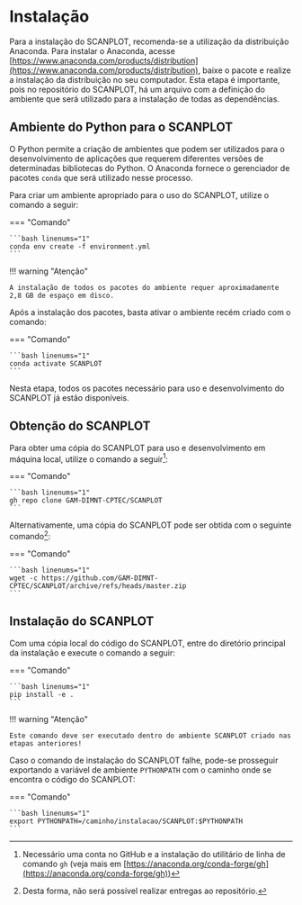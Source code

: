 # Instalação

Para a instalação do SCANPLOT, recomenda-se a utilização da distribuição Anaconda. Para instalar o Anaconda, acesse [https://www.anaconda.com/products/distribution](https://www.anaconda.com/products/distribution), baixe o pacote e realize a instalação da distribuição no seu computador. Esta etapa é importante, pois no repositório do SCANPLOT, há um arquivo com a definição do ambiente que será utilizado para a instalação de todas as dependências.

## Ambiente do Python para o SCANPLOT

O Python permite a criação de ambientes que podem ser utilizados para o desenvolvimento de aplicações que requerem diferentes versões de determinadas bibliotecas do Python. O Anaconda fornece o gerenciador de pacotes `conda` que será utilizado nesse processo.

Para criar um ambiente apropriado para o uso do SCANPLOT, utilize o comando a seguir:

=== "Comando"

    ```bash linenums="1"
    conda env create -f environment.yml
    ```

!!! warning "Atenção"

    A instalação de todos os pacotes do ambiente requer aproximadamente 2,8 GB de espaço em disco.

Após a instalação dos pacotes, basta ativar o ambiente recém criado com o comando:

=== "Comando"

    ```bash linenums="1"
    conda activate SCANPLOT
    ```

Nesta etapa, todos os pacotes necessário para uso e desenvolvimento do SCANPLOT já estão disponíveis.

## Obtenção do SCANPLOT

Para obter uma cópia do SCANPLOT para uso e desenvolvimento em máquina local, utilize o comando a seguir[^1]:

=== "Comando"

    ```bash linenums="1"
    gh repo clone GAM-DIMNT-CPTEC/SCANPLOT
    ```

Alternativamente, uma cópia do SCANPLOT pode ser obtida com o seguinte comando[^2]:

=== "Comando"

    ```bash linenums="1"
    wget -c https://github.com/GAM-DIMNT-CPTEC/SCANPLOT/archive/refs/heads/master.zip
    ```

## Instalação do SCANPLOT

Com uma cópia local do código do SCANPLOT, entre do diretório principal da instalação e execute o comando a seguir:

=== "Comando"

    ```bash linenums="1"
    pip install -e .
    ```

!!! warning "Atenção"

    Este comando deve ser executado dentro do ambiente SCANPLOT criado nas etapas anteriores!

Caso o comando de instalação do SCANPLOT falhe, pode-se prosseguir exportando a variável de ambiente `PYTHONPATH` com o caminho onde se encontra o código do SCANPLOT:

=== "Comando"

    ```bash linenums="1"
    export PYTHONPATH=/caminho/instalacao/SCANPLOT:$PYTHONPATH
    ```

[^1]: Necessário uma conta no GitHub e a instalação do utilitário de linha de comando `gh` (veja mais em [https://anaconda.org/conda-forge/gh](https://anaconda.org/conda-forge/gh))
[^2]: Desta forma, não será possível realizar entregas ao repositório.

